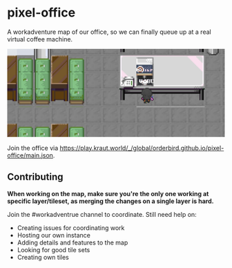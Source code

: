 # pixel-office

A workadventure map of our office, so we can finally queue up at a real virtual coffee machine.

![Getting a Coffee in the pixel](/screenshot.png?raw=true "Getting a Coffee in the pixel office")


Join the office via https://play.kraut.world/_/global/orderbird.github.io/pixel-office/main.json.


## Contributing

__When working on the map, make sure you're the only one working at specific layer/tileset, as merging the changes on a single layer is hard.__

Join the #workadventrue channel to coordinate. Still need help on:

* Creating issues for coordinating work
* Hosting our own instance
* Adding details and features to the map
* Looking for good tile sets
* Creating own tiles


